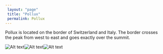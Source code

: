 ```yaml
---
 layout: "page"
 title: "Pollux"
 permalink: Pollux
---
```

Pollux is located on the border of Switzerland and Italy. The border crosses the peak from west to east and goes exactly over the summit.


![Alt text](https://imgcld.yatra.com/ytimages/image/upload/v1478238261/Zermatt_Pollux_Mountain.jpg "Pollux")![Alt text](https://www.datocms-assets.com/55179/1647349676-5877495601_912c58c9cf_o.jpg "Pollux")![Alt text](https://media-cdn.tripadvisor.com/media/photo-s/02/c7/d0/9c/pollux.jpg "Pollux")